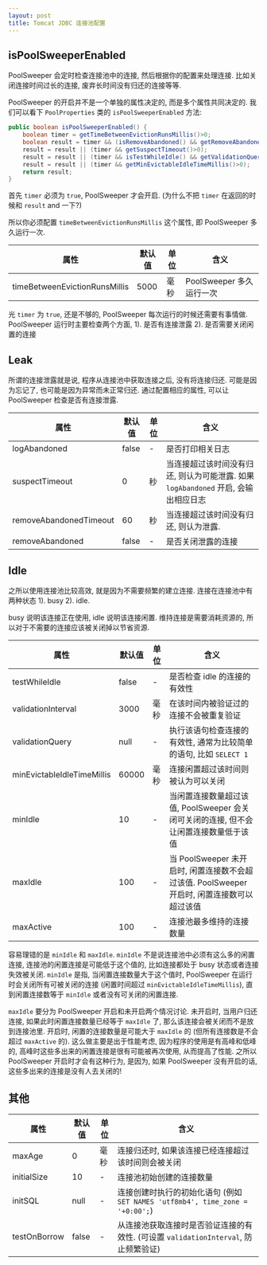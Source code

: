 ```yaml
---
layout: post
title: Tomcat JDBC 连接池配置
---
```


## isPoolSweeperEnabled

PoolSweeper 会定时检查连接池中的连接, 然后根据你的配置来处理连接.
比如关闭连接时间过长的连接, 废弃长时间没有归还的连接等等.

PoolSweeper 的开启并不是一个单独的属性决定的, 而是多个属性共同决定的.
我们可以看下 `PoolProperties` 类的 `isPoolSweeperEnabled` 方法:

``` java
public boolean isPoolSweeperEnabled() {
    boolean timer = getTimeBetweenEvictionRunsMillis()>0;
    boolean result = timer && (isRemoveAbandoned() && getRemoveAbandonedTimeout()>0);
    result = result || (timer && getSuspectTimeout()>0);
    result = result || (timer && isTestWhileIdle() && getValidationQuery()!=null);
    result = result || (timer && getMinEvictableIdleTimeMillis()>0);
    return result;
}
```

首先 `timer` 必须为 `true`, PoolSweeper 才会开启. (为什么不把 `timer` 在返回的时候和 `result` and 一下?)

所以你必须配置 `timeBetweenEvictionRunsMillis` 这个属性, 即 PoolSweeper 多久运行一次.

| 属性 | 默认值 | 单位 | 含义 |
| - | - | - | - |
| timeBetweenEvictionRunsMillis | 5000 | 毫秒 | PoolSweeper 多久运行一次 |

光 `timer` 为 `true`, 还是不够的, PoolSweeper 每次运行的时候还需要有事情做.
PoolSweeper 运行时主要检查两个方面, 1). 是否有连接泄露 2). 是否需要关闭闲置的连接

## Leak

所谓的连接泄露就是说, 程序从连接池中获取连接之后, 没有将连接归还. 可能是因为忘记了,
也可能是因为异常而未正常归还. 通过配置相应的属性, 可以让 PoolSweeper 检查是否有连接泄露.

| 属性 | 默认值 | 单位 | 含义 |
| - | - | - | - |
| logAbandoned | false | - | 是否打印相关日志 |
| suspectTimeout | 0 | 秒 | 当连接超过该时间没有归还, 则认为可能泄露. 如果 `logAbandoned` 开启, 会输出相应日志 |
| removeAbandonedTimeout | 60 | 秒 | 当连接超过该时间没有归还, 则认为泄露. |
| removeAbandoned | false | - | 是否关闭泄露的连接 |

## Idle

之所以使用连接池比较高效, 就是因为不需要频繁的建立连接. 连接在连接池中有两种状态 1). busy 2). idle.

busy 说明该连接正在使用, idle 说明该连接闲置. 维持连接是需要消耗资源的,
所以对于不需要的连接应该被关闭掉以节省资源.

| 属性 | 默认值 | 单位 | 含义 |
| - | - | - | - |
| testWhileIdle | false | - | 是否检查 idle 的连接的有效性 |
| validationInterval | 3000 | 毫秒 | 在该时间内被验证过的连接不会被重复验证 |
| validationQuery | null | - | 执行该语句检查连接的有效性, 通常为比较简单的语句, 比如 `SELECT 1` |
| minEvictableIdleTimeMillis | 60000 | 毫秒 | 连接闲置超过该时间则被认为可以关闭 |
| minIdle | 10 | - | 当闲置连接数量超过该值, PoolSweeper 会关闭可关闭的连接, 但不会让闲置连接数量低于该值 |
| maxIdle | 100 | - | 当 PoolSweeper 未开启时, 闲置连接数不会超过该值. PoolSweeper 开启时, 闲置连接数可以超过该值 |
| maxActive | 100 | - | 连接池最多维持的连接数量 |

容易理错的是 `minIdle` 和 `maxIdle`. `minIdle` 不是说连接池中必须有这么多的闲置连接,
连接池的闲置连接是可能低于这个值的, 比如连接都处于 busy 状态或者连接失效被关闭. `minIdle` 是指,
当闲置连接数量大于这个值时, PoolSweeper 在运行时会关闭所有可被关闭的连接
(闲置时间超过 `minEvictableIdleTimeMillis`), 直到闲置连接数等于 `minIdle` 或者没有可关闭的闲置连接.

`maxIdle` 要分为 PoolSweeper 开启和未开启两个情况讨论. 未开启时, 当用户归还连接,
如果此时闲置连接数量已经等于 `maxIdle` 了, 那么该连接会被关闭而不是放到连接池里. 开启时,
闲置的连接数量是可能大于 `maxIdle` 的 (但所有连接数是不会超过 `maxActive` 的).
这么做主要是出于性能考虑, 因为程序的使用是有高峰和低峰的, 高峰时这些多出来的闲置连接是很有可能被再次使用,
从而提高了性能. 之所以 PoolSweeper 开启时才会有这种行为, 是因为, 如果 PoolSweeper 没有开启的话,
这些多出来的连接是没有人去关闭的!

## 其他

| 属性 | 默认值 | 单位 | 含义 |
| - | - | - | - |
| maxAge | 0 | 毫秒 | 连接归还时, 如果该连接已经连接超过该时间则会被关闭 |
| initialSize | 10 | - | 连接池初始创建的连接数量 |
| initSQL | null | - | 连接创建时执行的初始化语句 (例如 `SET NAMES 'utf8mb4', time_zone = '+0:00';`) |
| testOnBorrow | false | - | 从连接池获取连接时是否验证连接的有效性. (可设置 `validationInterval`, 防止频繁验证) |
